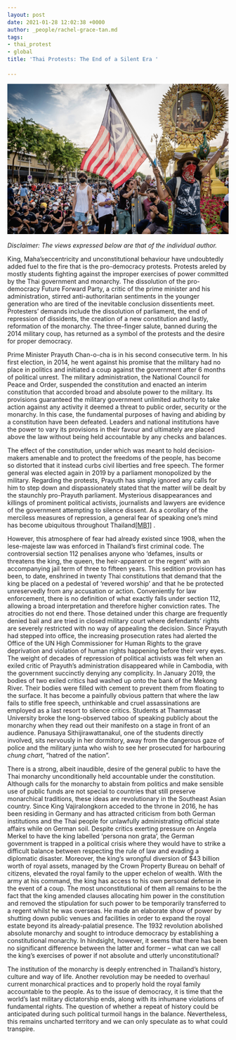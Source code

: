 ```yaml
---
layout: post
date: 2021-01-28 12:02:38 +0000
author: _people/rachel-grace-tan.md
tags:
- thai_protest
- global
title: 'Thai Protests: The End of a Silent Era '

---
```

![](/uploads/thai-pic.png)

_Disclaimer: The views expressed below are that of the individual author._

King, Maha’seccentricity and unconstitutional behaviour have undoubtedly added fuel to the fire that is the pro-democracy protests. Protests areled by mostly students fighting against the improper exercises of power committed by the Thai government and monarchy. The dissolution of the pro-democracy Future Forward Party, a critic of the prime minister and his administration, stirred anti-authoritarian sentiments in the younger generation who are tired of the inevitable conclusion dissentients meet. Protesters’ demands include the dissolution of parliament, the end of repression of dissidents, the creation of a new constitution and lastly, reformation of the monarchy. The three-finger salute, banned during the 2014 military coup, has returned as a symbol of the protests and the desire for proper democracy.

Prime Minister Prayuth Chan-o-cha is in his second consecutive term. In his first election, in 2014, he went against his promise that the military had no place in politics and initiated a coup against the government after 6 months of political unrest. The military administration, the National Council for Peace and Order, suspended the constitution and enacted an interim constitution that accorded broad and absolute power to the military. Its provisions guaranteed the military government unlimited authority to take action against any activity it deemed a threat to public order, security or the monarchy. In this case, the fundamental purposes of having and abiding by a constitution have been defeated. Leaders and national institutions have the power to vary its provisions in their favour and ultimately are placed above the law without being held accountable by any checks and balances.

The effect of the constitution, under which was meant to hold decision-makers amenable and to protect the freedoms of the people, has become so distorted that it instead curbs civil liberties and free speech. The former general was elected again in 2019 by a parliament monopolized by the military. Regarding the protests, Prayuth has simply ignored any calls for him to step down and dispassionately stated that the matter will be dealt by the staunchly pro-Prayuth parliament. Mysterious disappearances and killings of prominent political activists, journalists and lawyers are evidence of the government attempting to silence dissent. As a corollary of the merciless measures of repression, a general fear of speaking one’s mind has become ubiquitous throughout Thailand[\[MB1\]](applewebdata://CE01655B-2951-4816-A820-CC991A7C34E5#_msocom_1) .

However, this atmosphere of fear had already existed since 1908, when the lese-majeste law was enforced in Thailand’s first criminal code. The controversial section 112 penalises anyone who ‘defames, insults or threatens the king, the queen, the heir-apparent or the regent’ with an accompanying jail term of three to fifteen years. This sedition provision has been, to date, enshrined in twenty Thai constitutions that demand that the king be placed on a pedestal of ‘revered worship’ and that he be protected unreservedly from any accusation or action. Conveniently for law enforcement, there is no definition of what exactly falls under section 112, allowing a broad interpretation and therefore higher conviction rates. The atrocities do not end there. Those detained under this charge are frequently denied bail and are tried in closed military court where defendants’ rights are severely restricted with no way of appealing the decision. Since Prayuth had stepped into office, the increasing prosecution rates had alerted the Office of the UN High Commissioner for Human Rights to the grave deprivation and violation of human rights happening before their very eyes. The weight of decades of repression of political activists was felt when an exiled critic of Prayuth’s administration disappeared while in Cambodia, with the government succinctly denying any complicity. In January 2019, the bodies of two exiled critics had washed up onto the bank of the Mekong River. Their bodies were filled with cement to prevent them from floating to the surface. It has become a painfully obvious pattern that where the law fails to stifle free speech, unthinkable and cruel assassinations are employed as a last resort to silence critics. Students at Thammasat University broke the long-observed taboo of speaking publicly about the monarchy when they read out their manifesto on a stage in front of an audience. Panusaya Sithijirawattanakul, one of the students directly involved, sits nervously in her dormitory, away from the dangerous gaze of police and the military junta who wish to see her prosecuted for harbouring _chung chart_, “hatred of the nation”.

There is a strong, albeit inaudible, desire of the general public to have the Thai monarchy unconditionally held accountable under the constitution. Although calls for the monarchy to abstain from politics and make sensible use of public funds are not special to countries that still preserve monarchical traditions, these ideas are revolutionary in the Southeast Asian country. Since King Vajiralongkorn acceded to the throne in 2016, he has been residing in Germany and has attracted criticism from both German institutions and the Thai people for unlawfully administrating official state affairs while on German soil. Despite critics exerting pressure on Angela Merkel to have the king labelled ‘persona non grata’, the German government is trapped in a political crisis where they would have to strike a difficult balance between respecting the rule of law and evading a diplomatic disaster. Moreover, the king’s wrongful diversion of $43 billion worth of royal assets, managed by the Crown Property Bureau on behalf of citizens, elevated the royal family to the upper echelon of wealth. With the army at his command, the king has access to his own personal defense in the event of a coup. The most unconstitutional of them all remains to be the fact that the king amended clauses allocating him power in the constitution and removed the stipulation for such power to be temporarily transferred to a regent whilst he was overseas. He made an elaborate show of power by shutting down public venues and facilities in order to expand the royal estate beyond its already-palatial presence. The 1932 revolution abolished absolute monarchy and sought to introduce democracy by establishing a constitutional monarchy. In hindsight, however, it seems that there has been no significant difference between the latter and former – what can we call the king’s exercises of power if not absolute and utterly unconstitutional?

The institution of the monarchy is deeply entrenched in Thailand’s history, culture and way of life. Another revolution may be needed to overhaul current monarchical practices and to properly hold the royal family accountable to the people. As to the issue of democracy, it is time that the world’s last military dictatorship ends, along with its inhumane violations of fundamental rights. The question of whether a repeat of history could be anticipated during such political turmoil hangs in the balance. Nevertheless, this remains uncharted territory and we can only speculate as to what could transpire.
